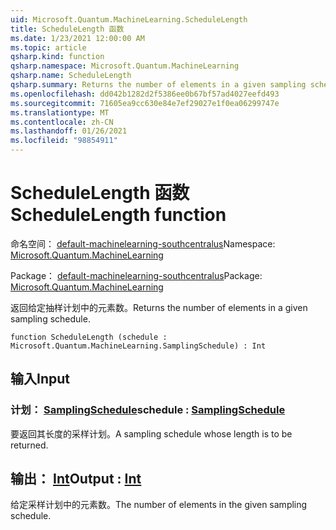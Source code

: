 ```yaml
---
uid: Microsoft.Quantum.MachineLearning.ScheduleLength
title: ScheduleLength 函数
ms.date: 1/23/2021 12:00:00 AM
ms.topic: article
qsharp.kind: function
qsharp.namespace: Microsoft.Quantum.MachineLearning
qsharp.name: ScheduleLength
qsharp.summary: Returns the number of elements in a given sampling schedule.
ms.openlocfilehash: dd042b1282d2f5386ee0b67bf57ad4027eefd493
ms.sourcegitcommit: 71605ea9cc630e84e7ef29027e1f0ea06299747e
ms.translationtype: MT
ms.contentlocale: zh-CN
ms.lasthandoff: 01/26/2021
ms.locfileid: "98854911"
---
```

# <a name="schedulelength-function"></a><span data-ttu-id="dd494-102">ScheduleLength 函数</span><span class="sxs-lookup"><span data-stu-id="dd494-102">ScheduleLength function</span></span>

<span data-ttu-id="dd494-103">命名空间： [default-machinelearning-southcentralus](xref:Microsoft.Quantum.MachineLearning)</span><span class="sxs-lookup"><span data-stu-id="dd494-103">Namespace: [Microsoft.Quantum.MachineLearning](xref:Microsoft.Quantum.MachineLearning)</span></span>

<span data-ttu-id="dd494-104">Package： [default-machinelearning-southcentralus](https://nuget.org/packages/Microsoft.Quantum.MachineLearning)</span><span class="sxs-lookup"><span data-stu-id="dd494-104">Package: [Microsoft.Quantum.MachineLearning](https://nuget.org/packages/Microsoft.Quantum.MachineLearning)</span></span>


<span data-ttu-id="dd494-105">返回给定抽样计划中的元素数。</span><span class="sxs-lookup"><span data-stu-id="dd494-105">Returns the number of elements in a given sampling schedule.</span></span>

```qsharp
function ScheduleLength (schedule : Microsoft.Quantum.MachineLearning.SamplingSchedule) : Int
```


## <a name="input"></a><span data-ttu-id="dd494-106">输入</span><span class="sxs-lookup"><span data-stu-id="dd494-106">Input</span></span>

### <a name="schedule--samplingschedule"></a><span data-ttu-id="dd494-107">计划： [SamplingSchedule](xref:Microsoft.Quantum.MachineLearning.SamplingSchedule)</span><span class="sxs-lookup"><span data-stu-id="dd494-107">schedule : [SamplingSchedule](xref:Microsoft.Quantum.MachineLearning.SamplingSchedule)</span></span>

<span data-ttu-id="dd494-108">要返回其长度的采样计划。</span><span class="sxs-lookup"><span data-stu-id="dd494-108">A sampling schedule whose length is to be returned.</span></span>



## <a name="output--int"></a><span data-ttu-id="dd494-109">输出： [Int](xref:microsoft.quantum.lang-ref.int)</span><span class="sxs-lookup"><span data-stu-id="dd494-109">Output : [Int](xref:microsoft.quantum.lang-ref.int)</span></span>

<span data-ttu-id="dd494-110">给定采样计划中的元素数。</span><span class="sxs-lookup"><span data-stu-id="dd494-110">The number of elements in the given sampling schedule.</span></span>